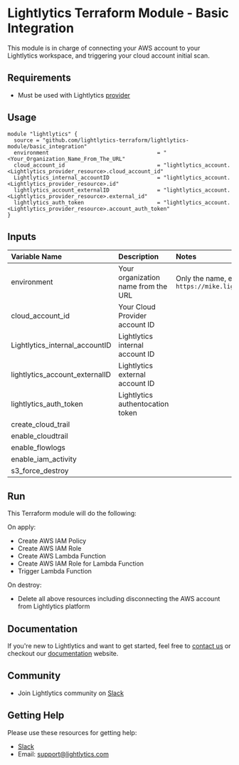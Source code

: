 Lightlytics Terraform Module - Basic Integration
===========
This module is in charge of connecting your AWS account to your Lightlytics workspace, and triggering your cloud account initial scan.


Requirements
------------
- Must be used with Lightlytics [provider](https://github.com/lightlytics-terraform/lightlytics-provider.git)


Usage
-----
```hcl
module "lightlytics" {
  source = "github.com/lightlytics-terraform/lightlytics-module/basic_integration"
  environment                                  = "<Your_Organization_Name_From_The_URL"
  cloud_account_id                             = "lightlytics_account.<Lightlytics_provider_resource>.cloud_account_id"
  Lightlytics_internal_accountID               = "lightlytics_account.<Lightlytics_provider_resource>.id"
  lightlytics_account_externalID               = "lightlytics_account.<Lightlytics_provider_resource>.external_id"
  lightlytics_auth_token                       = "lightlytics_account.<Lightlytics_provider_resource>.account_auth_token"
}
```

Inputs
------
| Variable Name                      | Description                             									 | Notes                                                       | Type     | Required? | Default |
|:-----------------------------------| :------------------------------------------------------------------------- | :---------------------------------------------------------- |:---------|:--------- |:--------|
| environment                        | Your organization name from the URL     									 | Only the name, e.g mike from `https://mike.lightlytics.com` | `string` | Yes       | n/a     |
| cloud_account_id                   | Your Cloud Provider account ID          									 |                                                             | `string` | Yes       | n/a     |
| Lightlytics_internal_accountID     | Lightlytics internal account ID       								     |                                                             | `string` | Yes       | n/a     |
| lightlytics_account_externalID     | Lightlytics external account ID        									 |                                                             | `string` | Yes       | n/a     |
| lightlytics_auth_token             | Lightlytics authentocation token        									 |                                                             | `string` | Yes       | n/a     | 
| create_cloud_trail                 |                                      									     |                                                             | `bool`   | No        | `false` |
| enable_cloudtrail                  |                                     									     |															   | `bool`   | No        | `true`  |
| enable_flowlogs                    |                                									         |															   | `bool`   | No        | `true`  |
| enable_iam_activity                |                                        									 |															   | `bool`   | No        | `true`  |
| s3_force_destroy                   |                                    									     |															   | `bool`   | No        | `true`  |


Run
---
This Terraform module will do the following:

On apply:
- Create AWS IAM Policy
- Create AWS IAM Role
- Create AWS Lambda Function
- Create AWS IAM Role for Lambda Function
- Trigger Lambda Function

On destroy:
- Delete all above resources including disconnecting the AWS account from Lightlytics platform


Documentation
-------------
If you're new to Lightlytics and want to get started, feel free to [contact us](https://www.lightlytics.com/contact-us) or checkout our [documentation](https://docs.lightlytics.com/) website.


Community
---------
- Join Lightlytics community on [Slack](https://join.slack.com/t/lightlyticscommunity/shared_invite/zt-1f7dk2yo7-xBTOU_o4tOnAjoFxfHVF8Q)


Getting Help
------------
Please use these resources for getting help:
- [Slack](https://join.slack.com/t/lightlyticscommunity/shared_invite/zt-1f7dk2yo7-xBTOU_o4tOnAjoFxfHVF8Q)
- Email: support@lightlytics.com
